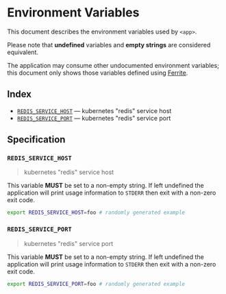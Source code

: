 # Environment Variables

This document describes the environment variables used by `<app>`.

Please note that **undefined** variables and **empty strings** are considered
equivalent.

The application may consume other undocumented environment variables; this
document only shows those variables defined using [Ferrite].

## Index

- [`REDIS_SERVICE_HOST`](#REDIS_SERVICE_HOST) — kubernetes "redis" service host
- [`REDIS_SERVICE_PORT`](#REDIS_SERVICE_PORT) — kubernetes "redis" service port

## Specification

### `REDIS_SERVICE_HOST`

> kubernetes "redis" service host

This variable **MUST** be set to a non-empty string.
If left undefined the application will print usage information to `STDERR` then
exit with a non-zero exit code.

```bash
export REDIS_SERVICE_HOST=foo # randomly generated example
```

### `REDIS_SERVICE_PORT`

> kubernetes "redis" service port

This variable **MUST** be set to a non-empty string.
If left undefined the application will print usage information to `STDERR` then
exit with a non-zero exit code.

```bash
export REDIS_SERVICE_PORT=foo # randomly generated example
```

<!-- references -->

[ferrite]: https://github.com/dogmatiq/ferrite

